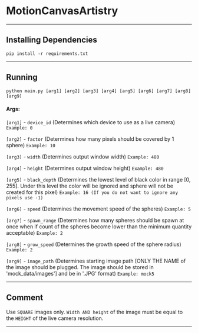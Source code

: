 # MotionCanvasArtistry

-- --
## Installing Dependencies
`pip install -r requirements.txt`
-- --

## Running
`python main.py [arg1] [arg2] [arg3] [arg4] [arg5] [arg6] [arg7] [arg8] [arg9]`

#### Args:

`[arg1]` - `device_id` (Determines which device to use as a live camera) `Example: 0`

`[arg2]` - `factor` (Determines how many pixels should be covered by 1 sphere) `Example: 10`

`[arg3]` - `width` (Determines output window width) `Example: 480`

`[arg4]` - `height` (Determines output window height) `Example: 480`

`[arg5]` - `black_depth` (Determines the lowest level of black color in range [0, 255]. Under this level the color will be ignored and sphere will not be created for this pixel) `Example: 16 (If you do not want to ignore any pixels use -1)`

`[arg6]` - `speed` (Determines the movement speed of the spheres) `Example: 5`

`[arg7]` - `spawn_range` (Determines how many spheres should be spawn at once when if count of the spheres become lower than the minimum quantity acceptable) `Example: 2`

`[arg8]` - `grow_speed` (Determines the growth speed of the sphere radius) `Example: 2`

`[arg9]` - `image_path` (Determines starting image path [ONLY THE NAME of the image should be plugged. The image should be stored in 'mock_data/images'] and be in '.JPG' format) `Example: mock5`

-- --

## Comment
Use `SQUARE` images only. `Width AND height` of the image must be equal to the `HEIGHT` of the live camera resolution.

-- --